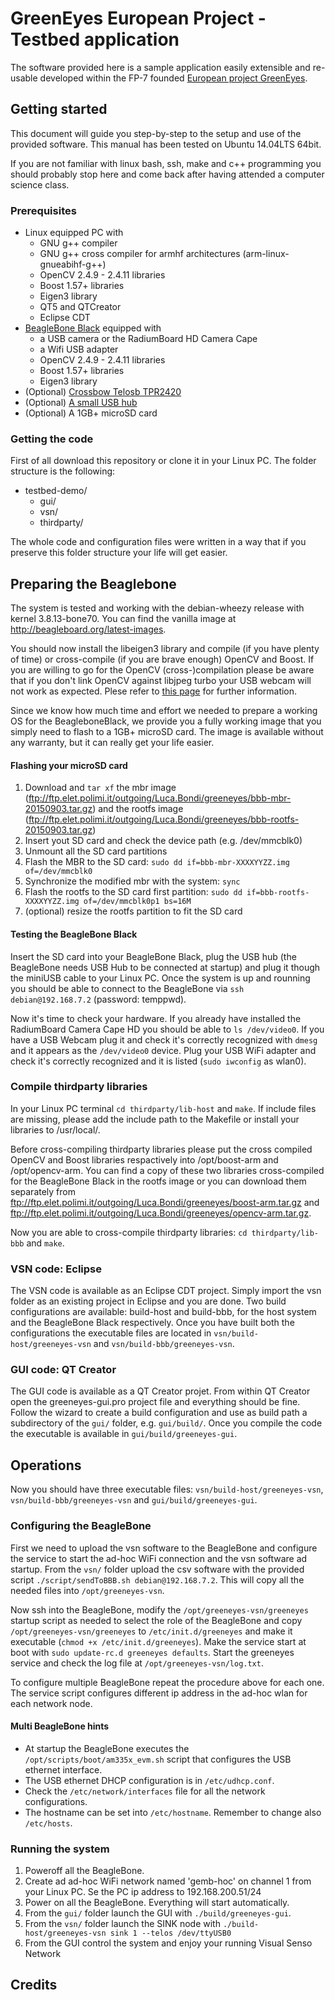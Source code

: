 # GreenEyes European Project - Testbed application

The software provided here is a sample application easily extensible and re-usable developed within the FP-7 founded [European project GreenEyes](http://www.greeneyesproject.eu/).

## Getting started

This document will guide you step-by-step to the setup and use of the provided software. This manual has been tested on Ubuntu 14.04LTS 64bit.

If you are not familiar with linux bash, ssh, make and c++ programming you should probably stop here and come back after having attended a computer science class.

### Prerequisites

* Linux equipped PC with
  * GNU g++ compiler
  * GNU g++ cross compiler for armhf architectures (arm-linux-gnueabihf-g++)
  * OpenCV 2.4.9 - 2.4.11 libraries
  * Boost 1.57+ libraries
  * Eigen3 library
  * QT5 and QTCreator
  * Eclipse CDT
* [BeagleBone Black](http://beagleboard.org/black) equipped with
  * a USB camera or the RadiumBoard HD Camera Cape
  * a Wifi USB adapter
  * OpenCV 2.4.9 - 2.4.11 libraries
  * Boost 1.57+ libraries
  * Eigen3 library
* (Optional) [Crossbow Telosb TPR2420](http://www.memsic.com/wireless-sensor-networks/)
* (Optional) [A small USB hub](http://www.amazon.it/AmazonBasics-Ultra-Mini-Hub-porte/dp/B003M0NURK/)
* (Optional) A 1GB+ microSD card

### Getting the code

First of all download this repository or clone it in your Linux PC.
The folder structure is the following:

* testbed-demo/
  * gui/
  * vsn/
  * thirdparty/

The whole code and configuration files were written in a way that if you preserve this folder structure your life will get easier.

## Preparing the Beaglebone

The system is tested and working with the debian-wheezy release with kernel 3.8.13-bone70. You can find the vanilla image at http://beagleboard.org/latest-images.

You should now install the libeigen3 library and compile (if you have plenty of time) or cross-compile (if you are brave enough) OpenCV and Boost. If you are willing to go for the OpenCV (cross-)compilation please be aware that if you don't link OpenCV against libjpeg turbo your USB webcam will not work as expected. Plese refer to [this page](http://blog.lemoneerlabs.com/3rdParty/Darling_BBB_30fps_DRAFT.html) for further information.

Since we know how much time and effort we needed to prepare a working OS for the BeagleboneBlack, we provide you a fully working image that you simply need to flash to a 1GB+ microSD card.
The image is available without any warranty, but it can really get your life easier.

#### Flashing your microSD card
1. Download and `tar xf` the mbr image (ftp://ftp.elet.polimi.it/outgoing/Luca.Bondi/greeneyes/bbb-mbr-20150903.tar.gz) and the rootfs image (ftp://ftp.elet.polimi.it/outgoing/Luca.Bondi/greeneyes/bbb-rootfs-20150903.tar.gz)
2. Insert yout SD card and check the device path (e.g. /dev/mmcblk0)
3. Unmount all the SD card partitions
4. Flash the MBR to the SD card: `sudo dd if=bbb-mbr-XXXXYYZZ.img of=/dev/mmcblk0`
5. Synchronize the modified mbr with the system: `sync`
6. Flash the rootfs to the SD card first partition: `sudo dd if=bbb-rootfs-XXXXYYZZ.img of=/dev/mmcblk0p1 bs=16M`
7. (optional) resize the rootfs partition to fit the SD card

#### Testing the BeagleBone Black
Insert the SD card into your BeagleBone Black, plug the USB hub (the BeagleBone needs USB Hub to be connected at startup) and plug it though the miniUSB cable to your Linux PC. Once the system is up and rounning you should be able to connect to the BeagleBone via `ssh debian@192.168.7.2` (password: temppwd).

Now it's time to check your hardware. If you already have installed the RadiumBoard Camera Cape HD you should be able to `ls /dev/video0`. If you have a USB Webcam plug it and check it's correctly recognized with `dmesg` and it appears as the `/dev/video0` device. Plug your USB WiFi adapter and check it's correctly recognized and it is listed (`sudo iwconfig` as wlan0).

### Compile thirdparty libraries
 
In your Linux PC terminal `cd thirdparty/lib-host` and `make`.
If include files are missing, please add the include path to the Makefile or install your libraries to /usr/local/.

Before cross-compiling thirdparty libraries please put the cross compiled OpenCV and Boost libraries respactively into /opt/boost-arm and /opt/opencv-arm. You can find a copy of these two libraries cross-compiled for the BeagleBone Black in the rootfs image or you can download them separately from ftp://ftp.elet.polimi.it/outgoing/Luca.Bondi/greeneyes/boost-arm.tar.gz and ftp://ftp.elet.polimi.it/outgoing/Luca.Bondi/greeneyes/opencv-arm.tar.gz.

Now you are able to cross-compile thirdparty libraries: `cd thirdparty/lib-bbb` and `make`.

### VSN code: Eclipse

The VSN code is available as an Eclipse CDT project. Simply import the vsn folder as an existing project in Eclipse and you are done. Two build configurations are available: build-host and build-bbb, for the host system and the BeagleBone Black respectively.
Once you have built both the configurations the executable files are located in `vsn/build-host/greeneyes-vsn` and `vsn/build-bbb/greeneyes-vsn`.

### GUI code: QT Creator

The GUI code is available as a QT Creator projet. From within QT Creator open the greeneyes-gui.pro project file and everything should be fine. Follow the wizard to create a build configuration and use as build path a subdirectory of the `gui/` folder, e.g. `gui/build/`.
Once you compile the code the executable is available in `gui/build/greeneyes-gui`.

## Operations

Now you should have three executable files: `vsn/build-host/greeneyes-vsn`, `vsn/build-bbb/greeneyes-vsn` and `gui/build/greeneyes-gui`.

### Configuring the BeagleBone

First we need to upload the vsn software to the BeagleBone and configure the service to start the ad-hoc WiFi connection and the vsn software ad startup.
From the `vsn/` folder upload the csv software with the provided script `./script/sendToBBB.sh debian@192.168.7.2`. This will copy all the needed files into `/opt/greeneyes-vsn`.

Now ssh into the BeagleBone, modify the `/opt/greeneyes-vsn/greeneyes` startup script as needed to select the role of the BeagleBone and copy `/opt/greeneyes-vsn/greeneyes` to `/etc/init.d/greeneyes` and make it executable (`chmod +x /etc/init.d/greeneyes`). Make the service start at boot with `sudo update-rc.d greeneyes defaults`.
Start the greeneyes service and check the log file at `/opt/greeneyes-vsn/log.txt`.


To configure multiple BeagleBone repeat the procedure above for each one. The service script configures different ip address in the ad-hoc wlan for each network node.

#### Multi BeagleBone hints
* At startup the BeagleBone executes the `/opt/scripts/boot/am335x_evm.sh` script that configures the USB ethernet interface.
* The USB ethernet DHCP configuration is in `/etc/udhcp.conf`.
* Check the `/etc/network/interfaces` file for all the network configurations.
* The hostname can be set into `/etc/hostname`. Remember to change also `/etc/hosts`.

### Running the system

1. Poweroff all the BeagleBone.
2. Create ad ad-hoc WiFi network named 'gemb-hoc' on channel 1 from your Linux PC. Se the PC ip address to 192.168.200.51/24
3. Power on all the BeagleBone. Everything will start automatically.
4. From the `gui/` folder launch the GUI with `./build/greeneyes-gui`.
5. From the `vsn/` folder launch the SINK node with `./build-host/greeneyes-vsn sink 1 --telos /dev/ttyUSB0`
6. From the GUI control the system and enjoy your running Visual Senso Network

## Credits


